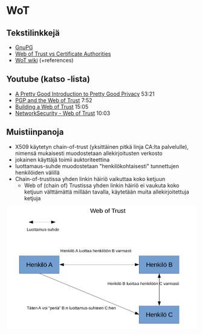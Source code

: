 # WoT

## Tekstilinkkejä
* [GnuPG](https://gnupg.org/)
* [Web of Trust vs Certificate Authorities](https://andrewgdotcom.wordpress.com/2014/11/13/wot-ca/)
* [WoT wiki](https://en.wikipedia.org/wiki/Web_of_trust) (+references)

## Youtube (katso -lista)
* [A Pretty Good Introduction to Pretty Good Privacy](https://www.youtube.com/watch?v=Lq-yKJFHJpk) 53:21
* [PGP and the Web of Trust](https://www.youtube.com/watch?v=H5-lipH1KwQ) 7:52
* [Building a Web of Trust](https://www.youtube.com/watch?v=hxW_SaIN_J4) 15:05
* [NetworkSecurity - Web of Trust](https://www.youtube.com/watch?v=btm376sAG_U) 10:03

## Muistiinpanoja
* X509 käytetyn chain-of-trust (yksittäinen pitkä linja CA:lta palvelulle), nimensä mukaisesti muodostetaan allekirjoitusten verkosto
* jokainen käyttäjä toimii auktoriteettina
* luottamaus-suhde muodostetaan "henkilökohtaisesti" tunnettujen henkilöiden välillä 
* Chain-of-trustissa yhden linkin häiriö vaikuttaa koko ketjuun
	* Web of (chain of) Trustissa yhden linkin häiriö ei vaukuta koko ketjuun välttämättä millään tavalla, käytetään muita allekirjoitettuja ketjuja
	
![WoT](https://github.com/TatuE/tietoturvanHallinta/blob/master/documents/kuvat/WoT.jpg)
